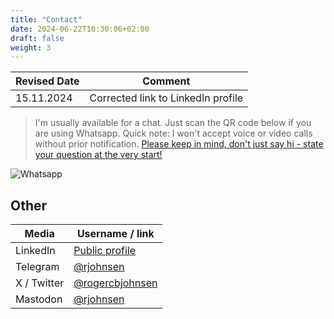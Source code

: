 ```yaml
---
title: "Contact"
date: 2024-06-22T10:30:06+02:00
draft: false
weight: 3
---
```


| Revised Date | Comment |
| ------------ | ------- |
| 15.11.2024   | Corrected link to LinkedIn profile | 

> I'm usually available for a chat. Just scan the QR code below if you are using Whatsapp. Quick note: I won't accept voice or video calls without prior notification. [Please keep in mind, don't just say hi - state your question at the very start!](https://nohello.net/en/)

![Whatsapp](/images/whatsapp-qr.png)

## Other

| Media | Username / link |
| -- | -- |
| LinkedIn | [Public profile](https://www.linkedin.com/in/rogerjohnsen) |
| Telegram  | [@rjohnsen](https://t.me/rjohnsen) |
| X / Twitter | [@rogercbjohnsen](https://x.com/rogercbjohnsen) |
| Mastodon | [@rjohnsen](https://social.vivaldi.net/@rjohnsen) |

